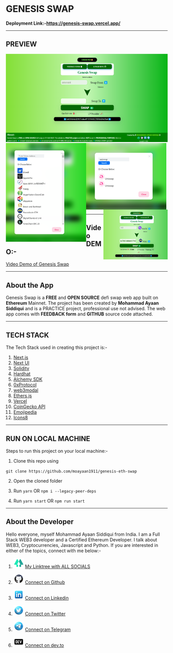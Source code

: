 # GENESIS SWAP

**Deployment Link:-https://genesis-swap.vercel.app/**

---

## PREVIEW

<img  src="public/genesis.png" alt="preview" width="600">
<img src="public/genesis1.png" alt="preview" align="left" width="250">
<img src="public/genesis2.png" alt="preview" align="center" width="250">
<img src="public/genesis3.png" alt="preview" align="right" width="200">

---

## Video DEMO:-

[Video Demo of Genesis Swap](https://www.loom.com/share/33e15b0d2bdf42ea98bcc1a3330fcf76)

---

## About the App

Genesis Swap is a **FREE** and **OPEN SOURCE** defi swap web app built on **Ethereum** Mainnet. The project has been created by **Mohammad Ayaan Siddiqui** and is a PRACTICE project, professional use not advised. The web app comes with **FEEDBACK form** and **GITHUB** source code attached.

---

## TECH STACK

The Tech Stack used in creating this project is:-

1.  [Next.js](https://nextjs.org/)
2.  [Next UI](https://nextui.org/)
3.  [Solidity](https://docs.soliditylang.org/en/v0.8.17/)
4.  [Hardhat](https://hardhat.org/)
5.  [Alchemy SDK](https://www.alchemy.com/sdk)
6.  [0xProtocol](https://protocol.0x.org/en/latest/)
7.  [web3modal](https://web3modal.com/)
8.  [Ethers.js](https://docs.ethers.io/v5/)
9.  [Vercel](https://vercel.com/dashboard)
10. [CoinGecko API](https://www.coingecko.com/en/)
11. [Emojipedia](https://emojipedia.org/)
12. [Icons8](https://icons8.com/)

---

## RUN ON LOCAL MACHINE

Steps to run this project on your local machine:-

1. Clone this repo using

`git clone https://github.com/moayaan1911/genesis-eth-swap`

2. Open the cloned folder

3. Run `yarn` OR `npm i --legacy-peer-deps`

4. Run `yarn start` OR `npm run start`

---

## About the Developer

Hello everyone, myself Mohammad Ayaan Siddiqui from India. I am a Full Stack WEB3 developer and a Certified Ethereum Developer. I talk about WEB3, Cryptocurrencies, Javascript and Python. If you are interested in either of the topics, connect with me below:-

1. ![Alt text](public/linktree.png "linktree") [My Linktree with ALL SOCIALS](https://linktr.ee/ayaaneth)

2. ![Alt text](public/github.png "github") [Connect on Github](https://github.com/moayaan1911)

3. ![Alt text](public/linkedin.png "linkedin") [Connect on Linkedin](www.linkedin.com/in/ayaaneth)

4. ![Alt text](public/twitter.png "twitter") [Connect on Twitter](https://www.twitter.com/usdisshitcoin)

5. ![Alt text](public/telegram.png "telegram") [Connect on Telegram](https://t.me/usdisshitcoin)

6. ![Alt text](public/dev.png "dev") [Connect on dev.to](https://dev.to/moayaan1911)
